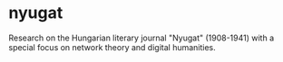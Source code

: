 # nyugat
Research on the Hungarian literary journal "Nyugat" (1908-1941) with a special focus on network theory and digital humanities.
